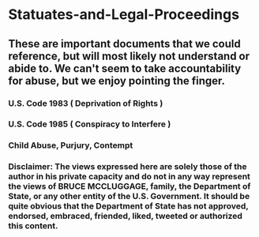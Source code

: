 # Statuates-and-Legal-Proceedings
## These are important documents that we could reference, but will most likely not understand or abide to. We can't seem to take accountability for abuse, but we enjoy pointing the finger.

### U.S. Code 1983 ( Deprivation of Rights )
### U.S. Code 1985 ( Conspiracy to Interfere )
### Child Abuse, Purjury, Contempt


### Disclaimer:  The views expressed here are solely those of the author in his private  capacity and do not in any way represent the views of BRUCE MCCLUGGAGE, family, the Department of  State, or any other entity of the U.S. Government. It should be quite  obvious that the Department of State has not approved, endorsed,  embraced, friended, liked, tweeted or authorized this content. 

